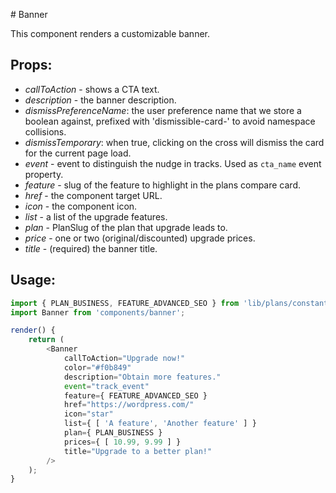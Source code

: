 # Banner

This component renders a customizable banner.

## Props:

- *callToAction* - shows a CTA text.
- *description* - the banner description.
- *dismissPreferenceName*: the user preference name that we store a boolean against, prefixed with 'dismissible-card-' to avoid namespace collisions.
- *dismissTemporary*: when true, clicking on the cross will dismiss the card for the current page load.
- *event* - event to distinguish the nudge in tracks. Used as `cta_name` event property.
- *feature* - slug of the feature to highlight in the plans compare card.
- *href* - the component target URL.
- *icon* - the component icon.
- *list* - a list of the upgrade features.
- *plan* - PlanSlug of the plan that upgrade leads to.
- *price* - one or two (original/discounted) upgrade prices.
- *title* - (required) the banner title.

## Usage:

```js
import { PLAN_BUSINESS, FEATURE_ADVANCED_SEO } from 'lib/plans/constants';
import Banner from 'components/banner';

render() {
	return (
		<Banner
			callToAction="Upgrade now!"
			color="#f0b849"
			description="Obtain more features."
			event="track_event"
			feature={ FEATURE_ADVANCED_SEO }
			href="https://wordpress.com/"
			icon="star"
			list={ [ 'A feature', 'Another feature' ] }
			plan={ PLAN_BUSINESS }
			prices={ [ 10.99, 9.99 ] }
			title="Upgrade to a better plan!"
		/>
	);
}
```
